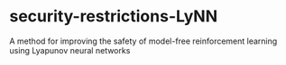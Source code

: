 # security-restrictions-LyNN
A method for improving the safety of model-free reinforcement learning using Lyapunov neural networks
